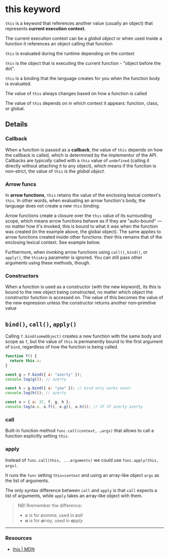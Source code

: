 # __this__ keyword

`this` is a keyword that references another value (usually an object) that represents __current execution context.__

The current execution context can be a _global object_ or when used inside a function it references an object calling that function  

`this` is evaluated during the runtime depending on the context

`this` is the object that is executing the current function - "object before the dot".

`this` is a binding that the language creates for you when the function body is evaluated.

The value of `this` always changes based on how a function is called

The value of `this` depends on in which context it appears: function, class, or global.


## Details

### Callback

When a function is passed as a __callback__, the value of `this` depends on how the callback is called, which is determined by the implementor of the API. Callbacks are _typically_ called with a `this` value of `undefined` (calling it directly without attaching it to any object), which means if the function is non–strict, the value of `this` is the _global object_.

### Arrow funcs

In __arrow functions__, `this` retains the value of the enclosing lexical context's `this`. In other words, when evaluating an arrow function's body, the language does not create a new `this` binding.

Arrow functions create a closure over the `this` value of its surrounding scope, which means arrow functions behave as if they are "auto-bound" — no matter how it's invoked, this is bound to what it was when the function was created (in the example above, the global object). The same applies to arrow functions created inside other functions: their this remains that of the enclosing lexical context. See example below.

Furthermore, when invoking arrow functions using `call()`, `bind()`, or `apply()`, the `thisArg` parameter is ignored. You can still pass other arguments using these methods, though.

### Constructors

When a function is used as a constructor (with the new keyword), its this is bound to the new object being constructed, no matter which object the constructor function is accessed on. The value of this becomes the value of the new expression unless the constructor returns another non–primitive value


## `bind()`, `call()`, `apply()`

Calling `f.bind(someObject)` creates a new function with the same body and scope as `f`, but the value of `this` is permanently bound to the first argument of `bind`, regardless of how the function is being called.

```js
function f() {
  return this.a;
}

const g = f.bind({ a: "azerty" });
console.log(g()); // azerty

const h = g.bind({ a: "yoo" }); // bind only works once!
console.log(h()); // azerty

const o = { a: 37, f, g, h };
console.log(o.a, o.f(), o.g(), o.h()); // 37 37 azerty azerty
```

### call

Built-in function method `func.call(context, …args)` that allows to call a function explicitly setting `this`.

### apply

Instead of `func.call(this, ...arguments)` we could use `func.apply(this, args)`.

It runs the `func` setting `this=context` and using an array-like object `args` as the list of arguments.

The only syntax difference between `call` and `apply` is that `call` expects a list of arguments, while `apply` takes an array-like object with them.

> NB! Rremember the difference:
> - _**c**_ is for _**c**omma_, used in _**c**all_ 
> - _**a**_ is for _**a**rray_, used in _**a**pply_

---

### Resources

- [this | MDN](https://developer.mozilla.org/en-US/docs/Web/JavaScript/Reference/Operators/this)
